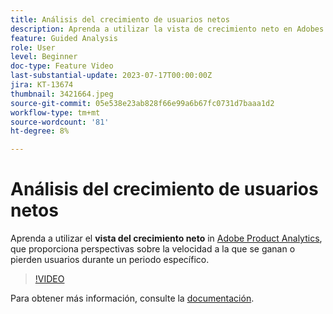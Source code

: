 ```yaml
---
title: Análisis del crecimiento de usuarios netos
description: Aprenda a utilizar la vista de crecimiento neto en Adobes Product Analytics, que proporciona perspectivas sobre la velocidad a la que gana o pierde usuarios durante un período específico.
feature: Guided Analysis
role: User
level: Beginner
doc-type: Feature Video
last-substantial-update: 2023-07-17T00:00:00Z
jira: KT-13674
thumbnail: 3421664.jpeg
source-git-commit: 05e538e23ab828f66e99a6b67fc0731d7baaa1d2
workflow-type: tm+mt
source-wordcount: '81'
ht-degree: 8%

---
```



# Análisis del crecimiento de usuarios netos

Aprenda a utilizar el **vista del crecimiento neto** in [Adobe Product Analytics](../../adobe-product-analytics/adobe-product-analytics-overview.md), que proporciona perspectivas sobre la velocidad a la que se ganan o pierden usuarios durante un periodo específico.

>[!VIDEO](https://video.tv.adobe.com/v/3421664/?learn=on)

Para obtener más información, consulte la [documentación](https://experienceleague.adobe.com/docs/analytics-platform/using/guided-analysis/user-growth/net-growth.html).
